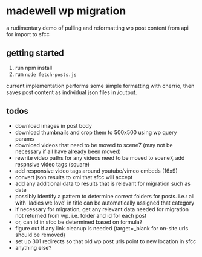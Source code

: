 # madewell wp migration
a rudimentary demo of pulling and reformatting wp post content from api for import to sfcc

## getting started
1. run npm install
2. run `node fetch-posts.js`

current implementation performs some simple formatting with cherrio, then saves post content as individual json files in /output.

## todos
- download images in post body
- download thumbnails and crop them to 500x500 using wp query params
- download videos that need to be moved to scene7 (may not be necessary if all have already been moved)
- rewrite video paths for any videos need to be moved to scene7, add respnsive video tags (square)
- add responsive video tags around youtube/vimeo embeds (16x9)
- convert json results to xml that sfcc will accept
- add any additional data to results that is relevant for migration such as date
- possibly identify a pattern to determine correct folders for posts. i.e.: all with 'ladies we love' in title can be automatically assigned that category
- if necessary for migration, get any relevant data needed for migration not returned from wp. i.e. folder and id for each post
- or, can id in sfcc be determined based on formula?
- figure out if any link cleanup is needed (target=_blank for on-site urls should be removed)
- set up 301 redirects so that old wp post urls point to new location in sfcc
- anything else? 

